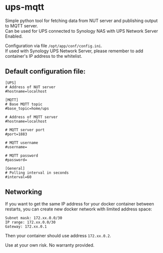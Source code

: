 # ups-mqtt

Simple python tool for fetching data from NUT server and publishing output to MQTT server.\
Can be used for UPS connected to Synology NAS with UPS Network Server Enabled.

Configuration via file `/opt/app/conf/config.ini`.\
If used with Synology UPS Network Server, please remember to add container's IP address to the whitelist.

## Default configuration file:
```
[UPS]
# Address of NUT server
#hostname=localhost

[MQTT]
# Base MQTT topic
#base_topic=home/ups

# Address of MQTT server
#hostname=localhost

# MQTT server port
#port=1883

# MQTT username
#username=

# MQTT password
#password=

[General]
# Polling interval in seconds
#interval=60
```

## Networking
If you want to get the same IP address for your docker container between restarts, you can create new docker network with limited address space:
```
Subnet mask: 172.xx.0.0/30
IP range: 172.xx.0.0/30
Gateway: 172.xx.0.1
```
Then your container should use address `172.xx.0.2`.

Use at your own risk. No warranty provided.
